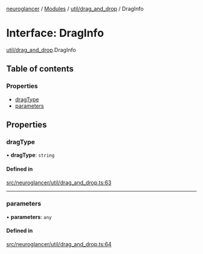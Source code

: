 [neuroglancer](../README.md) / [Modules](../modules.md) / [util/drag\_and\_drop](../modules/util_drag_and_drop.md) / DragInfo

# Interface: DragInfo

[util/drag_and_drop](../modules/util_drag_and_drop.md).DragInfo

## Table of contents

### Properties

- [dragType](util_drag_and_drop.DragInfo.md#dragtype)
- [parameters](util_drag_and_drop.DragInfo.md#parameters)

## Properties

### dragType

• **dragType**: `string`

#### Defined in

[src/neuroglancer/util/drag_and_drop.ts:63](https://github.com/ActiveBrainAtlas2/neuroglancer/blob/1beb5d34/src/neuroglancer/util/drag_and_drop.ts#L63)

___

### parameters

• **parameters**: `any`

#### Defined in

[src/neuroglancer/util/drag_and_drop.ts:64](https://github.com/ActiveBrainAtlas2/neuroglancer/blob/1beb5d34/src/neuroglancer/util/drag_and_drop.ts#L64)
